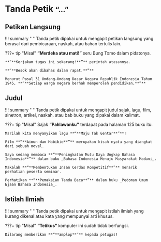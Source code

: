 # Tanda Petik <small><span class="penanda">“...”</span></small>

## Petikan Langsung

!!! summary " "
    Tanda petik dipakai untuk mengapit petikan langsung yang berasal dari pembicaraan, naskah, atau bahan tertulis lain.

???+ tip "Misal"
    **“**Merdeka atau mati!**”** seru Bung Tomo dalam pidatonya.

    **“**Kerjakan tugas ini sekarang!**”** perintah atasannya.

    **“**Besok akan dibahas dalam rapat.**”**

    Menurut Pasal 31 Undang-Undang Dasar Negara Republik Indonesia Tahun 1945, **“**Setiap warga negara berhak memperoleh pendidikan.**”**

## Judul

!!! summary " "
    Tanda petik dipakai untuk mengapit judul sajak, lagu, film, sinetron, artikel, naskah, atau bab buku yang dipakai dalam kalimat.

???+ tip "Misal"
    Sajak **“**Pahlawanku**”** terdapat pada halaman 125 buku itu.

    Marilah kita menyanyikan lagu **“**Maju Tak Gentar**”**!

    Film **“**Ainun dan Habibie**”** merupakan kisah nyata yang diangkat dari sebuah novel.

    Saya sedang membaca **“**Peningkatan Mutu Daya Ungkap Bahasa Indonesia**”** dalam buku _Bahasa Indonesia Menuju Masyarakat Madani_.

    Makalah **“**Pembentukan Insan Cerdas Kompetitif**”** menarik perhatian peserta seminar.

    Perhatikan **“**Pemakaian Tanda Baca**”** dalam buku _Pedoman Umum Ejaan Bahasa Indonesia_.

## Istilah Ilmiah

!!! summary " "
    Tanda petik dipakai untuk mengapit istilah ilmiah yang kurang dikenal atau kata yang mempunyai arti khusus.

???+ tip "Misal"
    **“**Tetikus**”** komputer ini sudah tidak berfungsi.

    Dilarang memberikan **“**amplop**”** kepada petugas!



